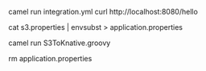 camel run integration.yml
curl http://localhost:8080/hello

cat s3.properties | envsubst > application.properties

camel run S3ToKnative.groovy

rm application.properties
